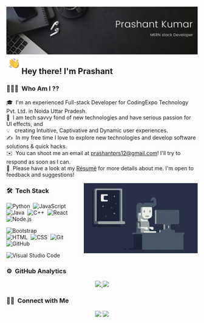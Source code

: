 ![Prashant](https://github.com/Prsh8045/Prsh8045/blob/main/Assest/Prashant_banner.png)
<img alt="Night Coding" src="./Assest/Hand%20Wave.gif" width='40' align="left"/><h2>Hey there! I'm Prashant</h2>

<!-- ## 👋 &nbsp;Hey there! I'm Prashant -->

### 👨🏻‍💻 &nbsp;Who Am I ??

🎓 &nbsp;I'm an experienced Full-stack Developer for CodingExpo Technology Pvt. Ltd. in Noida Uttar Pradesh.\
🌱 &nbsp;I am tech savvy fond of new technologies and have serious passion for UI effects, and \
💡 &nbsp; creating Intuitive, Captivative and Dynamic user experiences.\
✍️ &nbsp;In my free time I love to explore new technologies and develop software solutions & quick hacks.\
✉️ &nbsp;You can shoot me an email at prashantprs12@gmail.com! I'll try to respond as soon as I can.\
📄 &nbsp;Please have a look at my [Résumé](https://github.com/Prsh8045/Prsh8045/blob/main/Assest/Prashant-Frontend_Developer.pdf) for more details about me. I'm open to feedback and suggestions!

<img alt="Night Coding" src="./Assest/Night-Coding.gif" align="right"/>

### 🛠 &nbsp;Tech Stack

![Python](https://img.shields.io/badge/-Python-05122A?style=flat&logo=python)&nbsp;
![JavaScript](https://img.shields.io/badge/-JavaScript-05122A?style=flat&logo=javascript)&nbsp;
![Java](https://img.shields.io/badge/-Java-05122A?style=flat&logo=Java&logoColor=FFA518)&nbsp;
![C++](https://img.shields.io/badge/-C++-05122A?style=flat&logo=C%2B%2B&logoColor=00599C)&nbsp;
![React](https://img.shields.io/badge/-React-05122A?style=flat&logo=react)&nbsp;
![Node.js](https://img.shields.io/badge/-Node.js-05122A?style=flat&logo=node.js)&nbsp;
<!-- ![Django](https://img.shields.io/badge/-Django-05122A?style=flat&logo=django&logoColor=092E20)&nbsp;
![Flask](https://img.shields.io/badge/-Flask-05122A?style=flat&logo=flask)&nbsp; -->
![Bootstrap](https://img.shields.io/badge/-Bootstrap-05122A?style=flat&logo=bootstrap&logoColor=563D7C)\
![HTML](https://img.shields.io/badge/-HTML-05122A?style=flat&logo=HTML5)&nbsp;
![CSS](https://img.shields.io/badge/-CSS-05122A?style=flat&logo=CSS3&logoColor=1572B6)&nbsp;
![Git](https://img.shields.io/badge/-Git-05122A?style=flat&logo=git)&nbsp;
![GitHub](https://img.shields.io/badge/-GitHub-05122A?style=flat&logo=github)&nbsp;
<!-- ![Markdown](https://img.shields.io/badge/-Markdown-05122A?style=flat&logo=markdown)\ -->
![Visual Studio Code](https://img.shields.io/badge/-Visual%20Studio%20Code-05122A?style=flat&logo=visual-studio-code&logoColor=007ACC)&nbsp;
<!-- ![RStudio](https://img.shields.io/badge/-RStudio-05122A?style=flat&logo=rstudio)&nbsp; -->
<!-- ![Eclipse](https://img.shields.io/badge/-Eclipse-05122A?style=flat&logo=eclipse-ide&logoColor=2C2255)\
![Illustrator](https://img.shields.io/badge/-Illustrator-05122A?style=flat&logo=adobe-illustrator)&nbsp;
![Photoshop](https://img.shields.io/badge/-Photoshop-05122A?style=flat&logo=adobe-photoshop)&nbsp;
![InDesign](https://img.shields.io/badge/-InDesign-05122A?style=flat&logo=adobe-indesign) -->

### ⚙️ &nbsp;GitHub Analytics

<p align="center">
<a href="https://github.com/Prsh8045">
  <img height="180em" src="https://github-readme-stats-eight-theta.vercel.app/api?username=Prsh8045&show_icons=true&theme=algolia&include_all_commits=true&count_private=true"/>
  <img height="180em" src="https://github-readme-stats-eight-theta.vercel.app/api/top-langs/?username=Prsh8045&layout=compact&langs_count=8&theme=algolia"/>
</a>
</p>

### 🤝🏻 &nbsp;Connect with Me

<p align="center">
<a href="https://www.linkedin.com/in/prashantprs12"><img src="https://img.shields.io/badge/-Prashant%20-0077B5?style=flat&logo=Linkedin&logoColor=white"/></a>
<a href="mailto:prashantprs12@gmail.com"><img src="https://img.shields.io/badge/-prashantprs12@gmail.com-D14836?style=flat&logo=Gmail&logoColor=white"/></a>


</p>
